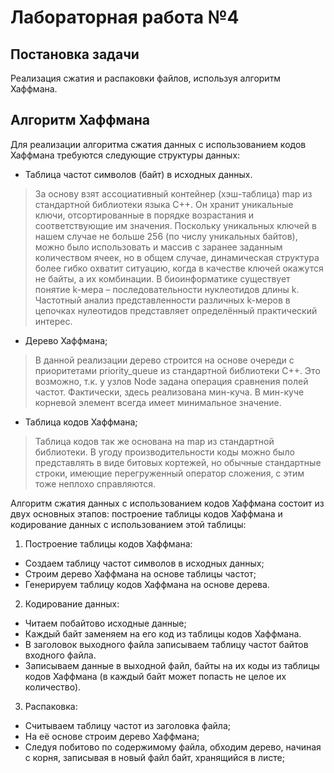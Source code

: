 # Лабораторная работа №4
## Постановка задачи
Реализация сжатия и распаковки файлов, используя алгоритм Хаффмана.

## Алгоритм Хаффмана
Для реализации алгоритма сжатия данных с использованием кодов Хаффмана требуются следующие структуры данных:
- Таблица частот символов (байт) в исходных данных.
> За основу взят ассоциативный контейнер (хэш-таблица) map из стандартной библиотеки языка C++. Он хранит уникальные ключи, отсортированные в порядке возрастания и соответствующие им значения. Поскольку уникальных ключей в нашем случае не больше 256 (по числу уникальных байтов), можно было использовать и массив с заранее заданным количеством ячеек, но в общем случае, динамическая структура более гибко охватит ситуацию, когда в качестве ключей окажутся не байты, а их комбинации. В биоинформатике существует понятие k-мера – последовательности нуклеотидов длины k. Частотный анализ представленности различных k-меров в цепочках нулеотидов представляет  определённый практический интерес.
-  Дерево Хаффмана;
> В данной реализации дерево строится на основе очереди с приоритетами priority_queue из стандартной библиотеки C++. Это возможно, т.к. у узлов Node задана операция сравнения полей частот. Фактически, здесь реализована мин-куча. В мин-куче корневой элемент всегда имеет минимальное значение.
- Таблица кодов Хаффмана;
> Таблица кодов так же основана на map из стандартной библиотеки. В угоду производительности коды можно было представлять в виде битовых кортежей, но обычные стандартные строки, имеющие перегруженный оператор сложения, с этим тоже неплохо справляются.

Алгоритм сжатия данных с использованием кодов Хаффмана состоит из двух  основных этапов: построение таблицы кодов Хаффмана и кодирование данных с  использованием этой таблицы:
1. Построение таблицы кодов Хаффмана:
- Создаем таблицу частот символов в исходных данных;
- Строим дерево Хаффмана на основе таблицы частот;
- Генерируем таблицу кодов Хаффмана на основе дерева.
2. Кодирование данных:
- Читаем побайтово исходные данные;
- Каждый байт заменяем на его код из таблицы кодов Хаффмана.
- В заголовок выходного файла записываем таблицу частот байтов входного файла.
- Записываем данные в выходной файл, байты на их коды из таблицы кодов Хаффмана (в каждый байт может попасть не целое их количество).
3. Распаковка:
- Считываем таблицу частот из заголовка файла;
- На её основе строим дерево Хаффмана;
- Следуя побитово по содержимому файла, обходим дерево, начиная с корня, записывая в новый файл байт, хранящийся в листе;